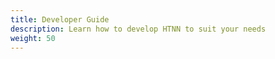 ```yaml
---
title: Developer Guide
description: Learn how to develop HTNN to suit your needs
weight: 50
---
```


